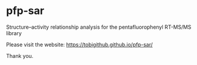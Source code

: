 # pfp-sar
Structure–activity relationship analysis for the pentafluorophenyl RT-MS/MS library

Please visit the website: https://tobigithub.github.io/pfp-sar/  

Thank you.  


